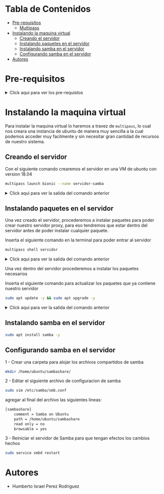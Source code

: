# Tabla de Contenidos


- [Pre-requisitos](#pre-requisitos)
    - [Multipass](#multipass)
- [Instalando la maquina virtual](#instalando-la-maquina-virtual)
    - [Creando el servidor](#creando-el-servidor)
    - [Instalando paquetes en el servidor](#instalando-paquetes-en-el-servidor)
    - [Instalando samba en el servidor](#instalando-samba-en-el-servidor)
    - [Configurando samba en el servidor](#configurando-samba-en-el-servidor)
- [Autores](#autores)
    
    
    
# Pre-requisitos

<details>
  <summary>Click aqui para ver los pre-requistos</summary>
  
## Multipass

![multipass](assets/img/multipass_logo.png)

[Multipass](https://multipass.run) proporciona una interfaz de línea de comandos para iniciar, administrar y, en general, jugar con instancias 
de Linux. La descarga de una imagen fresca lleva unos segundos, y en cuestión de minutos una VM puede estar en 
funcionamiento.

[Multipass](https://multipass.run) es un software gratuito desarrollado por Ubuntu que permite instalar maquinas virtuales de manera similar
a que si las tuvieramos en un [container](https://www.docker.com).
Las ventajas de Multipass a comparacion de las clasicas maquinas virtuales es basicamente que no se necesita un gran
equipo para poder instancias de ubuntu.
Cuando se habla de una instancia se hace referencia a una imagen que contiene cierto sistema operativo.

### Instalando Multipass

El siguiente link lleva a la descarga de un ejecutable desde el sitio oficial:

- :link: [Link de descarga](https://github.com/canonical/multipass/releases/download/v1.2.1/multipass-1.2.1%2Bwin-win64.exe)

### Habilitando Hyper-V en Windows

Para poder correr cualquier maquina virtual en Windows tenemos que habilitar `Hyper-V`, que por default viene deshabilitado.

Para poder habilitarlo basta con abrir Windows Power Shell (como Administrador), escribir el siguiente comando y reiniciar:

```bash
Enable-WindowsOptionalFeature -Online -FeatureName Microsoft-Hyper-V -All
```

> Si no sabe como abrir Windows Power Shell en Windows vea el siguiente video [como abrir Windows Power Shell en Windows](https://www.youtube.com/watch?v=doUhN9YwZ6U)

</details>

# Instalando la maquina virtual

Para instalar la maquina virtual lo haremos a travez de `multipass`, lo cual nos creara una instancia de ubuntu
de manera muy sencilla a la cual podemos acceder muy facilmente y sin necesitar gran cantidad de recursos de nuestro
sistema.

## Creando el servidor

Con el siguiente comando crearemos el servidor en una VM de ubuntu con version 18.04

```bash
multipass launch bionic --name servidor-samba
```

<details>
  <summary>Click aqui para ver la salida del comando anterior</summary>
  
  ![multipass_launch_cmd](assets/img/multipass_launch_cmd.png)

</details>

## Instalando paquetes en el servidor

Una vez creado el servidor, procederemos a instalar paquetes para poder crear nuestro servidor proxy, para eso tendremos
que estar dentro del servidor antes de poder instalar cualquier paquete.

Inserta el siguiente comando en la terminal para poder entrar al servidor

````bash
multipass shell servidor
````

<details>
  <summary>Click aqui para ver la salida del comando anterior</summary>
  
  ![multipass_shell_cmd](assets/img/multipass_shell_cmd.png)

</details>

Una vez dentro del servidor procederemos a instalar los paquetes necesarios

Inserta el siguiente comando para actualizar los paquetes que ya contiene nuestro servidor

```bash
sudo apt update -y && sudo apt upgrade -y
```

<details>
  <summary>Click aqui para ver la salida del comando anterior</summary>
  
  ![apt_update](assets/img/apt_update.png)

</details>

## Instalando samba en el servidor

````bash
sudo apt install samba -y
````

## Configurando samba en el servidor

1 - Crear una carpeta para alojar los archivos compartidos de samba 

````bash
mkdir /home/ubuntu/sambashare/
````

2 - Editar el siguiente archivo de configuracion de samba

````bash
sudo vim /etc/samba/smb.conf
````

agregar al final del archivo las siguientes lineas:

````text
[sambashare]
    comment = Samba on Ubuntu
    path = /home/ubuntu/sambashare
    read only = no
    browsable = yes
````

3 - Reiniciar el servidor de Samba para que tengan efectos los cambios hechos

````bash
sudo service smbd restart
````

# Autores

- Humberto Israel Perez Rodriguez
